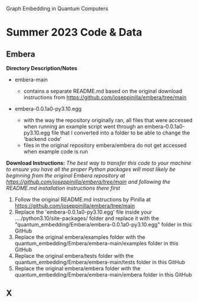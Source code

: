 Graph Embedding in Quantum Computers

Summer 2023 Code & Data
========================

Embera
------

**Directory Description/Notes**
* embera-main
	- contains a separate README.md based on the original download instructions from https://github.com/joseppinilla/embera/tree/main

* embera-0.0.1a0-py3.10.egg
	- with the way the repository originally ran, all files that were accessed when running an example script went through an embera-0.0.1a0-py3.10.egg file that I converted into a folder to be able to change the 'backend code'
	- files in the original repository embera/embera do not get accessed when example code is run

**Download Instructions:**
*The best way to transfer this code to your machine to ensure you have all the proper Python packages will most likely be beginning from the original Embera repository at https://github.com/joseppinilla/embera/tree/main and following the README.md installation instructions there first*

1. Follow the original README.md instructions by Pinilla at https://github.com/joseppinilla/embera/tree/main 
2. Replace the 'embera-0.0.1a0-py3.10.egg' file inside your ..../python3.10/site-packages/ folder and replace it with the "quantum_embedding/Embera/embera-0.0.1a0-py3.10.egg" folder in this GitHub
3. Replace the original embera/examples folder with the quantum_embedding/Embera/embera-main/examples folder in this GitHub
4. Replace the original embera/tests folder with the quantum_embedding/Embera/embera-main/tests folder in this GitHub
5. Replace the original embera/embera folder with the quantum_embedding/Embera/embera-main/embera folder in this GitHub

X
-


